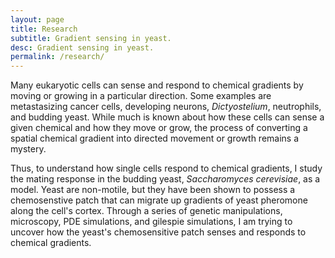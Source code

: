 ```yaml
---
layout: page
title: Research
subtitle: Gradient sensing in yeast.
desc: Gradient sensing in yeast.
permalink: /research/
---
```


Many eukaryotic cells can sense and respond to chemical gradients by moving or growing in a particular direction. Some examples are metastasizing cancer cells, developing neurons, *Dictyostelium*, neutrophils, and budding yeast. While much is known about how these cells can sense a given chemical and how they move or grow, the process of converting a spatial chemical gradient into directed movement or growth remains a mystery. 

Thus, to understand how single cells respond to chemical gradients, I study the mating response in the budding yeast, *Saccharomyces cerevisiae*, as a model. Yeast are non-motile, but they have been shown to possess a chemosenstive patch that can migrate up gradients of yeast pheromone along the cell's cortex. Through a series of genetic manipulations, microscopy, PDE simulations, and gilespie simulations, I am trying to uncover how the yeast's chemosensitive patch senses and responds to chemical gradients.
